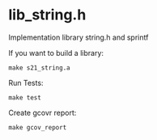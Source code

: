 # lib_string.h

Implementation library string.h and sprintf

If you want to build a library:

    make s21_string.a

Run Tests:

    make test

Create gcovr report:

    make gcov_report